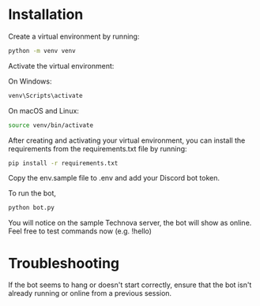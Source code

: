 # Installation
Create a virtual environment by running:
```bash
python -m venv venv
```

Activate the virtual environment:

On Windows:
```bash
venv\Scripts\activate
```

On macOS and Linux:

```bash
source venv/bin/activate
```

After creating and activating your virtual environment, you can install the requirements from the requirements.txt file by running:

```bash
pip install -r requirements.txt
```

Copy the env.sample file to .env and add your Discord bot token. 

To run the bot, 
```bash
python bot.py
```
You will notice on the sample Technova server, the bot will show as online. Feel free to test commands now (e.g. !hello)

# Troubleshooting
If the bot seems to hang or doesn't start correctly, ensure that the bot isn't already running or online from a previous session.
